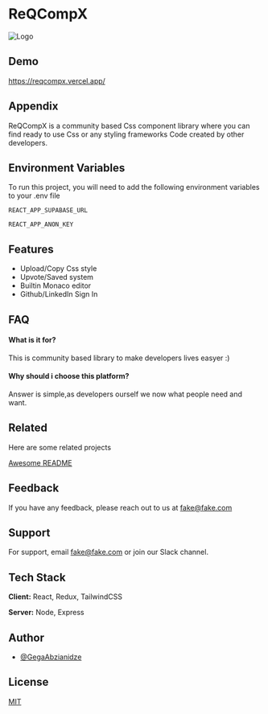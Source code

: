 
# ReQCompX



![Logo](https://i.imgur.com/Hvp30iQ.png)


## Demo

https://reqcompx.vercel.app/


## Appendix

ReQCompX is a community based Css component library where you can find ready to use Css or any styling frameworks Code created by other developers.


## Environment Variables

To run this project, you will need to add the following environment variables to your .env file

`REACT_APP_SUPABASE_URL`

`REACT_APP_ANON_KEY`


## Features

- Upload/Copy Css style
- Upvote/Saved system
- Builtin Monaco editor
- Github/LinkedIn Sign In


## FAQ

#### What is it for?

This is community based library to make developers lives easyer :)

#### Why should i choose this platform?

Answer is simple,as developers ourself we now what people need and want.


## Related

Here are some related projects

[Awesome README](https://github.com/matiassingers/awesome-readme)


## Feedback

If you have any feedback, please reach out to us at fake@fake.com


## Support

For support, email fake@fake.com or join our Slack channel.


## Tech Stack

**Client:** React, Redux, TailwindCSS

**Server:** Node, Express


## Author

- [@GegaAbzianidze](https://github.com/GegaAbzianidze)


## License

[MIT](https://choosealicense.com/licenses/mit/)
